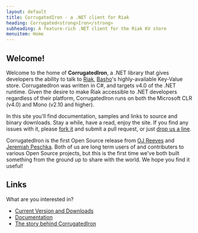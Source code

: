 ```yaml
---
layout: default
title: CorrugatedIron - a .NET client for Riak
heading: Corrugated<strong>Iron</strong>
subheading: A feature-rich .NET client for the Riak KV store
menuitem: Home
---
```


<!-- .sliderwrap -->
<!-- TODO: get some imagery and shove them in here
<div class="sliderwrap">
    <div id="slider" class="nivoSlider">
        <a href="#"><img src="images/slide1.jpg" width="520" alt="" /></a>
        <a href="#"><img src="images/slide2.jpg" width="520" alt="" /></a>
        <a href="#"><img src="images/slide1.jpg" width="520" alt="" /></a>
        <a href="#"><img src="images/slide2.jpg" width="520" alt="" /></a>	
    </div>
</div>-->
<!-- .sliderwrap -->

<!--<div class="divider"></div>-->

Welcome!
--------

Welcome to the home of **CorrugatedIron**, a .NET library that gives developers the ability to talk to [Riak][], [Basho][]'s highly-available Key-Value store. CorrugatedIron was written in C#, and targets v4.0 of the .NET runtime. Given the desire to make Riak accessible to .NET developers regardless of their platform, CorrugatedIron runs on both the Microsoft CLR (v4.0) and Mono (v2.10 and higher).

In this site you'll find documentation, samples and links to source and binary downloads. Stay a while, have a read, enjoy the site. If you find any issues with it, please [fork it][repo] and submit a pull request, or just [drop us a line][email].

CorrugatedIron is the first Open Source release from [OJ Reeves][oj] and [Jeremiah Peschka][jp]. Both of us are long term users of and contributers to various Open Source projects, but this is the first time we've both built something from the ground up to share with the world. We hope you find it useful!

Links
-----

What are you interested in?

* [Current Version and Downloads][downloads]
* [Documentation][documentation]
* [The story behind CorrugatedIron][story]


[downloads]: /downloads.html "CorrugatedIron Downloads"
[story]: /story.html "The CorrugatedIron Story"
[oj]: http://buffered.io/ "OJ's site"
[jp]: http://facility9.com/ "Jeremiah's site"
[repo]: https://github.com/DistributedNonsense/CorrugatedIron/ "Current CorrugatedIron Repo"
[Riak]: http://riak.basho.com/ "Riak"
[email]: mailto:distributednonsense@buffered.io "Contact the guys"
[documentation]: /documentation/ "CorrugatedIron Documentation"
[Basho]: http://www.basho.com/ "Basho Technologies"
